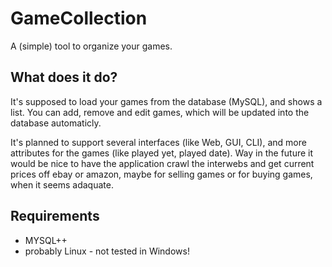 # GameCollection
A (simple) tool to organize your games.

## What does it do?
It's supposed to load your games from the database (MySQL), and shows a list. You can add, remove and edit games, which will be updated into the database automaticly. 

It's planned to support several interfaces (like Web, GUI, CLI), and more attributes for the games (like played yet, played date). Way in the future it would be nice to have the application crawl the interwebs and get current prices off ebay or amazon, maybe for selling games or for buying games, when it seems adaquate. 

## Requirements

* MYSQL++
* probably Linux - not tested in Windows!
